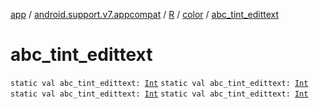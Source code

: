 [app](../../../index.md) / [android.support.v7.appcompat](../../index.md) / [R](../index.md) / [color](index.md) / [abc_tint_edittext](.)

# abc_tint_edittext

`static val abc_tint_edittext: `[`Int`](https://kotlinlang.org/api/latest/jvm/stdlib/kotlin/-int/index.html)
`static val abc_tint_edittext: `[`Int`](https://kotlinlang.org/api/latest/jvm/stdlib/kotlin/-int/index.html)
`static val abc_tint_edittext: `[`Int`](https://kotlinlang.org/api/latest/jvm/stdlib/kotlin/-int/index.html)
`static val abc_tint_edittext: `[`Int`](https://kotlinlang.org/api/latest/jvm/stdlib/kotlin/-int/index.html)